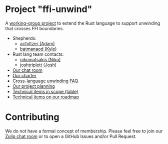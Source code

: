 # Project "ffi-unwind"

A [working-group project][shepherds-blog] to extend the Rust language to
support unwinding that crosses FFI boundaries.

- Shepherds:
  - [acfoltzer (Adam)](https://github.com/acfoltzer)
  - [batmanaod (Kyle)](https://github.com/batmanaod)
- Rust lang team contacts:
  - [nikomatsakis (Niko)](https://github.com/nikmoatsakis)
  - [joshtriplett (Josh)](https://github.com/joshtriplett)
- [Our chat room][zulip-room]
- [Our charter](charter.md)
- [Cross-language unwinding FAQ](faq.md)
- [Our project planning](planning/project-planning.md)
- [Technical items in scope (table)](planning/scope-by-platform-table.md)
- [Technical items on our roadmap](planning/roadmap/)

[shepherds-blog]: http://smallcultfollowing.com/babysteps/blog/2019/09/11/aic-shepherds-3-0/
[zulip-room]: https://rust-lang.zulipchat.com/#narrow/stream/210922-wg-ffi-unwind/topic/welcome/near/177543226

# Contributing

We do not have a formal concept of membership. Please feel free to join our
[Zulip chat room][zulip-room] or to open a GitHub Issues and/or Pull Request.

